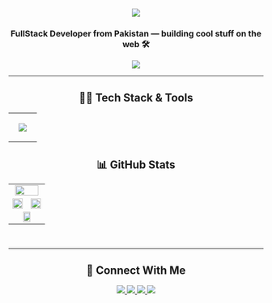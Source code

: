<h1 align="center">
  <img src="https://readme-typing-svg.herokuapp.com/?font=Righteous&color=15F7F5&size=35&center=true&vCenter=true&width=500&height=70&duration=2000&lines=Hi+There!+👋;+I'm+Safa+Maqbool+👩🏻‍💻;" />
</h1>

<h3 align="center">FullStack Developer from Pakistan — building cool stuff on the web 🛠️</h3>

<p align="center">
<img src="https://komarev.com/ghpvc/?username=SafaMaqbool&style=for-the-badge&color=6C22A6&label=Profile+Views" />
</p>

<hr/>

<h2 align="center">👩‍💻 Tech Stack & Tools</h2>

<table align="center">
  <tr>
    <td align="center" style="padding: 20px; background-color: rgba(255,255,255,0.04); border-radius: 12px;">
      <img src="https://skillicons.dev/icons?i=react,javascript,nodejs,express,tailwind,css,bootstrap,html,mongodb,mysql,docker,cypress,git,github,vscode" />
    </td>
  </tr>
</table>


<h2 align="center">📊 GitHub Stats</h2>

<div align="center">
  <table>
    <tr>
      <td align="center" colspan="2">
        <img src="https://github-profile-summary-cards.vercel.app/api/cards/profile-details?username=SafaMaqbool&theme=tokyonight" width="90%" />
      </td>
    </tr>
    <tr>
      <td align="center">
        <img src="https://github-readme-streak-stats.herokuapp.com?user=SafaMaqbool&theme=tokyonight&hide_border=false&border_radius=12" width="100%" />
      </td>
      <td align="center">
        <img src="https://github-readme-stats.vercel.app/api?username=SafaMaqbool&show_icons=true&theme=tokyonight&hide_border=false&border_radius=12" width="100%" />
      </td>
    </tr>
    <tr>
      <td align="center" colspan="2">
        <img src="https://github-readme-stats.vercel.app/api/top-langs/?username=SafaMaqbool&layout=donut&theme=tokyonight&hide_border=false&border_radius=12" width="50%" />
      </td>
    </tr>
  </table>
</div>

<br/>
<hr/>

<h2 align="center">🤝 Connect With Me</h2>

<div align="center">
  <a href="mailto:s.maq.basha@gmail.com">
    <img src="https://img.shields.io/badge/Gmail-D14836?style=for-the-badge&logo=gmail&logoColor=white" />
  </a>
  <a href="https://www.linkedin.com/in/safamaqbool/">
    <img src="https://img.shields.io/badge/LinkedIn-0077B5?style=for-the-badge&logo=linkedin&logoColor=white" />
  </a>
  <a href="https://www.instagram.com/safamaqbool_official/">
    <img src="https://img.shields.io/badge/Instagram-E4405F?style=for-the-badge&logo=instagram&logoColor=white" />
  </a>
  <a href="https://www.threads.com/@safamaqbool_official?xmt=AQF0Wa1xnjXxqQfCi3mipGWdF4IBgy2PtphCGKvc7">
    <img src="https://img.shields.io/badge/Threads-000000?style=for-the-badge&logo=threads&logoColor=white" />
  </a>
</div>

<br/>
